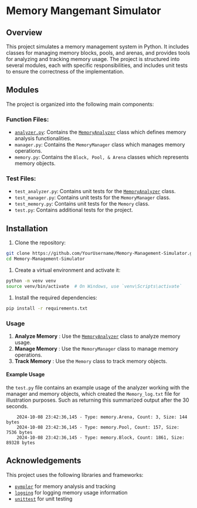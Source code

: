 # Memory Mangemant Simulator

## Overview

This project simulates a memory management system in Python. It includes classes for managing memory blocks, pools, and arenas, and provides tools for analyzing and tracking memory usage. The project is structured into several modules, each with specific responsibilities, and includes unit tests to ensure the correctness of the implementation.

## Modules

The project is organized into the following main components:

### Function Files:

* [`analyzer.py`](vscode-file://vscode-app/c:/Users/Gabri/AppData/Local/Programs/Microsoft%20VS%20Code/resources/app/out/vs/code/electron-sandbox/workbench/workbench.esm.html): Contains the [`MemoryAnalyzer`](vscode-file://vscode-app/c:/Users/Gabri/AppData/Local/Programs/Microsoft%20VS%20Code/resources/app/out/vs/code/electron-sandbox/workbench/workbench.esm.html) class which defines memory analysis functionalities.
* `manager.py`: Contains the `MemoryManager` class which manages memory operations.
* `memory.py`: Contains the `Block, Pool, & Arena` classes which represents memory objects.

### Test Files:

* `test_analyzer.py`: Contains unit tests for the [`MemoryAnalyzer`](vscode-file://vscode-app/c:/Users/Gabri/AppData/Local/Programs/Microsoft%20VS%20Code/resources/app/out/vs/code/electron-sandbox/workbench/workbench.esm.html) class.
* `test_manager.py`: Contains unit tests for the `MemoryManager` class.
* `test_memory.py`: Contains unit tests for the `Memory` class.
* `test.py`: Contains additional tests for the project.

## Installation

1. Clone the repository:

```sh
git clone https://github.com/YourUsername/Memory-Management-Simulator.git
cd Memory-Management-Simulator
```

1. Create a virtual environment and activate it:

```sh
python -m venv venv
source venv/bin/activate  # On Windows, use `venv\Scripts\activate`
```

1. Install the required dependencies:

```sh
pip install -r requirements.txt
```

### Usage

1. **Analyze Memory** : Use the [`MemoryAnalyzer`](vscode-file://vscode-app/c:/Users/Gabri/AppData/Local/Programs/Microsoft%20VS%20Code/resources/app/out/vs/code/electron-sandbox/workbench/workbench.esm.html) class to analyze memory usage.
2. **Manage Memory** : Use the `MemoryManager` class to manage memory operations.
3. **Track Memory** : Use the `Memory` class to track memory objects.

#### Example Usage

the `test.py` file contains an example usage of the analyzer working with the manager and memory objects, which created the `Memory_log.txt` file for illustration purposes. Such as returning this summarized output after the 30 seconds.

```
    2024-10-08 23:42:36,145 - Type: memory.Arena, Count: 3, Size: 144 bytes
    2024-10-08 23:42:36,145 - Type: memory.Pool, Count: 157, Size: 7536 bytes
    2024-10-08 23:42:36,145 - Type: memory.Block, Count: 1861, Size: 89328 bytes
```

## Acknowledgements

This project uses the following libraries and frameworks:

* [`pympler`](vscode-file://vscode-app/c:/Users/Gabri/AppData/Local/Programs/Microsoft%20VS%20Code/resources/app/out/vs/code/electron-sandbox/workbench/workbench.esm.html) for memory analysis and tracking
* [`logging`](vscode-file://vscode-app/c:/Users/Gabri/AppData/Local/Programs/Microsoft%20VS%20Code/resources/app/out/vs/code/electron-sandbox/workbench/workbench.esm.html) for logging memory usage information
* [`unittest`](vscode-file://vscode-app/c:/Users/Gabri/AppData/Local/Programs/Microsoft%20VS%20Code/resources/app/out/vs/code/electron-sandbox/workbench/workbench.esm.html) for unit testing
